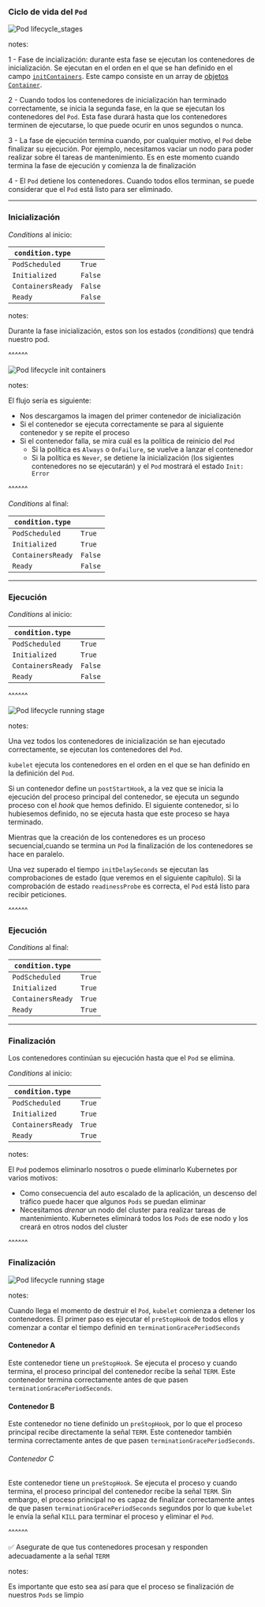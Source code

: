 ### Ciclo de vida del `Pod`

<img class="r-stretch" src="../../images/pod_lifecycle_stages.png" alt="Pod lifecycle_stages">

notes:

1 - Fase de incialización: durante esta fase se ejecutan los contenedores de inicialización. Se ejecutan en el orden en el que se han definido en el campo 
[`initContainers`](https://kubernetes.io/docs/reference/kubernetes-api/workload-resources/pod-v1/#containers). Este campo consiste en un array de 
[objetos `Container`](https://kubernetes.io/docs/reference/kubernetes-api/workload-resources/pod-v1/#Container).

2 - Cuando todos los contenedores de inicialización han terminado correctamente,
se inicia la segunda fase, en la que se ejecutan los contenedores del `Pod`. Esta 
fase durará hasta que los contenedores terminen de ejecutarse, lo que puede ocurir en unos
segundos o nunca.


3 - La fase de ejecución termina cuando, por cualquier motivo, el `Pod` debe finalizar su ejecución. Por ejemplo, necesitamos vaciar un nodo para poder realizar sobre él tareas de
mantenimiento. Es en este momento cuando termina la fase de ejecución y comienza la de 
finalización

4 - El `Pod` detiene los contenedores. Cuando todos ellos terminan, se puede considerar
que el `Pod` está listo para ser eliminado.

------

### Inicialización

_Conditions_ al inicio:

| `condition.type`  |         |
| ----------------- | ------- |
| `PodScheduled`    | `True`  |
| `Initialized`     | `False` |
| `ContainersReady` | `False` |
| `Ready`           | `False` |  

notes:

Durante la fase inicialización, estos son los estados (_conditions_) que tendrá nuestro
pod.

^^^^^^

<img class="r-stretch" src="../../images/pod_lifecycle_init_containers.png" alt="Pod lifecycle init containers">

notes:

El flujo sería es siguiente:

* Nos descargamos la imagen del primer contenedor de inicialización
* Si el contenedor se ejecuta correctamente se para al siguiente contenedor y se repite el proceso
* Si el contenedor falla, se mira cuál es la política de reinicio del `Pod`
  * Si la política es `Always` o `OnFailure`, se vuelve a lanzar el contenedor
  * Si la política es `Never`, se detiene la inicialización (los sigientes contenedores
    no se ejecutarán) y el `Pod` mostrará el estado `Init: Error`

^^^^^^

_Conditions_ al final:

| `condition.type`  |         |
| ----------------- | ------- |
| `PodScheduled`    | `True`  |
| `Initialized`     | `True`  |
| `ContainersReady` | `False` |
| `Ready`           | `False` |  

------

### Ejecución


_Conditions_ al inicio:

| `condition.type`  |         |
| ----------------- | ------- |
| `PodScheduled`    | `True`  |
| `Initialized`     | `True`  |
| `ContainersReady` | `False` |
| `Ready`           | `False` |  


^^^^^^

<img class="r-stretch" src="../../images/pod_lifecycle_running_stage.png" alt="Pod lifecycle running stage">

notes:

Una vez todos los contenedores de inicialización se han ejecutado correctamente,
se ejecutan los contenedores del `Pod`.

`kubelet` ejecuta los contenedores en el orden en el que se han definido en
la definición del `Pod`.

Si un contenedor define un `postStartHook`, a la vez que se inicia la ejecución del proceso
principal del contenedor, se ejecuta un segundo proceso con el _hook_ que hemos definido. El 
siguiente contenedor, si lo hubiesemos definido, no se ejecuta
hasta que este proceso se haya terminado.

Mientras que la creación de los contenedores es un proceso secuencial,cuando se termina un `Pod` 
la finalización de los contenedores se hace en paralelo.

Una vez superado el tiempo `initDelaySeconds` se ejecutan las comprobaciones de estado 
(que veremos en el siguiente capítulo). Si la comprobación de estado `readinessProbe`
es correcta, el `Pod` está listo para recibir peticiones.

^^^^^^

### Ejecución


_Conditions_ al final:

| `condition.type`  |         |
| ----------------- | ------- |
| `PodScheduled`    | `True`  |
| `Initialized`     | `True`  |
| `ContainersReady` | `True`  |
| `Ready`           | `True`  |  

------

### Finalización

Los contenedores continúan su ejecución hasta que el `Pod` se elimina.

_Conditions_ al inicio:

| `condition.type`  |         |
| ----------------- | ------- |
| `PodScheduled`    | `True`  |
| `Initialized`     | `True`  |
| `ContainersReady` | `True`  |
| `Ready`           | `True`  |  


notes:

El `Pod` podemos eliminarlo nosotros o puede eliminarlo Kubernetes por varios
motivos:
* Como consecuencia del auto escalado de la aplicación, un descenso del tráfico
  puede hacer que algunos `Pods` se puedan eliminar
* Necesitamos _drenar_ un nodo del cluster para realizar tareas de mantenimiento.
  Kubernetes eliminará todos los `Pods` de ese nodo y los creará en otros nodos
  del cluster

^^^^^^

### Finalización

<img class="r-stretch" src="../../images/pod_lifecycle_termination_stage.png" alt="Pod lifecycle running stage">

notes:

Cuando llega el momento de destruir el `Pod`, `kubelet` comienza a detener
los contenedores. El primer paso es ejecutar el `preStopHook` de todos ellos 
y comenzar a contar el tiempo definid en `terminationGracePeriodSeconds`
#### Contenedor A

Este contenedor tiene un `preStopHook`. Se ejecuta el proceso y cuando termina,
el proceso principal del contenedor recibe la señal `TERM`. Este contenedor
termina correctamente antes de que pasen `terminationGracePeriodSeconds`.

#### Contenedor B

Este contenedor no tiene definido un `preStopHook`, por lo que el proceso principal
recibe directamente la señal `TERM`. Este contenedor
también termina correctamente antes de que pasen `terminationGracePeriodSeconds`.

###### Contenedor C

Este contenedor tiene un `preStopHook`. Se ejecuta el proceso y cuando termina,
el proceso principal del contenedor recibe la señal `TERM`. Sin embargo, el proceso 
principal no es capaz de finalizar correctamente antes de que pasen 
`terminationGracePeriodSeconds` segundos por lo que `kubelet` le envía la señal
`KILL` para terminar el proceso y eliminar el `Pod`.

^^^^^^

✅ Asegurate de que tus contenedores procesan y responden adecuadamente a la
señal `TERM`

notes:

Es importante que esto sea así para que el proceso se finalización de nuestros
`Pods` se limpio